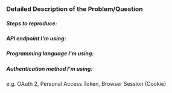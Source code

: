 ### Detailed Description of the Problem/Question

<!-- PLEASE DO NOT INCLUDE YOUR CLIENT ID, APPLICATION ID, OR SECRET IN THIS ISSUE. WE WILL REVOKE YOUR TOKEN IF YOU DO. -->



##### Steps to reproduce:



##### API endpoint I'm using:



##### Programming language I'm using:



##### Authentication method I'm using:

e.g. OAuth 2, Personal Access Token, Browser Session (Cookie)
